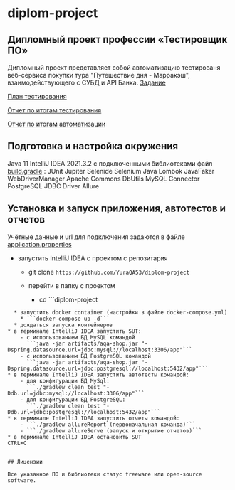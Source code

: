 # diplom-project


## Дипломный проект профессии «Тестировщик ПО»

Дипломный проект представляет собой автоматизацию тестированя веб-сервиса покупки тура "Путешествие дня - Марракэш", взаимодействующего с СУБД и API Банка.
[Задание](https://github.com/netology-code/qa-diploma)

[План тестирования](https://github.com/YuraQA53/diplom-project/blob/main/documents/Plan.md)

[Отчет по итогам тестирования](https://github.com/YuraQA53/diplom-project/blob/main/documents/Report.md)

[Отчет по итогам автоматизации](https://github.com/YuraQA53/diplom-project/blob/main/documents/Summary.md)

## Подготовка и настройка окружения

Java 11
IntelliJ IDEA 2021.3.2 с подключенными библиотеками файл [build.gradle](https://github.com/YuraQA53/diplom-project/blob/main/build.gradle) :
JUnit Jupiter
Selenide
Selenium Java
Lombok
JavaFaker
WebDriverManager
Apache Commons DbUtils
MySQL Connector
PostgreSQL JDBC Driver
Allure


## Установка и запуск приложения, автотестов и отчетов

Учётные данные и url для подключения задаются в файле [application.properties](https://github.com/netology-code/qa-diploma/blob/master/application.properties)

* запустить IntelliJ IDEA с проектом с репозитария
  * git clone ```https://github.com/YuraQA53/diplom-project```

  * перейти в папку с проектом 
    * cd ```diplom-project
```
  * запустить docker container (настройки в файле docker-compose.yml)
    * ```docker-compose up -d```   
  * дождаться запуска контейнеров
* в терминале IntelliJ IDEA запустить SUT:
    - с использованием БД MySQL командой 
      ```java -jar artifacts/aqa-shop.jar "-Dspring.datasource.url=jdbc:mysql://localhost:3306/app"```
    - с использованием БД PostgreSQL командой
      ```java -jar artifacts/aqa-shop.jar "-Dspring.datasource.url=jdbc:postgresql://localhost:5432/app"```
* в терминале IntelliJ IDEA запустить автотесты командой:
    - для конфигурации БД MySql:  
      ```./gradlew clean test "-Ddb.url=jdbc:mysql://localhost:3306/app"```
    - для конфигурации БД PostgreSQL:  
      ```./gradlew clean test "-Ddb.url=jdbc:postgresql://localhost:5432/app"```
* в терминале IntelliJ IDEA запустить отчеты командой:
    - ```./gradlew allureReport (первоначальная команда)```
    - ```./gradlew allureServe (запуск и открытие отчетов)```
* в терминале IntelliJ IDEA остановить SUT
CTRL+C


## Лицензии

Все указанное ПО и библиотеки статус freeware или open-source software. 